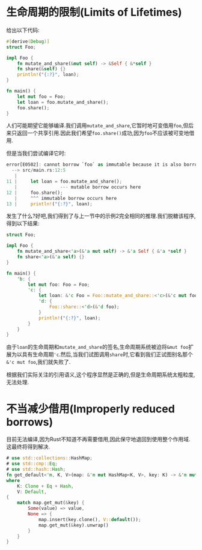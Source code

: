# 生命周期的限制(Limits of Lifetimes)

给出以下代码:

```Rust
#[derive(Debug)]
struct Foo;

impl Foo {
    fn mutate_and_share(&mut self) -> &Self { &*self }
    fn share(&self) {}
    println!("{:?}", loan);
}

fn main() {
    let mut foo = Foo;
    let loan = foo.mutate_and_share();
    foo.share();
}
```

人们可能期望它能够编译.我们调用`mutate_and_share`,它暂时地可变借用`foo`,但后来只返回一个共享引用.因此我们希望`foo.share()`成功,因为`foo`不应该被可变地借用.

但是当我们尝试编译它时:

```Rust
error[E0502]: cannot borrow `foo` as immutable because it is also borrowed as mutable
  --> src/main.rs:12:5
   |
11 |     let loan = foo.mutate_and_share();
   |                --- mutable borrow occurs here
12 |     foo.share();
   |     ^^^ immutable borrow occurs here
13 |     println!("{:?}", loan);
```

发生了什么?好吧,我们得到了与上一节中的示例2完全相同的推理.我们脱糖该程序,得到以下结果:

```Rust
struct Foo;

impl Foo {
    fn mutate_and_share<'a>(&'a mut self) -> &'a Self { &'a *self }
    fn share<'a>(&'a self) {}
}

fn main() {
    'b: {
        let mut foo: Foo = Foo;
        'c: {
            let loan: &'c Foo = Foo::mutate_and_share::<'c>(&'c mut foo);
            'd: {
                Foo::share::<'d>(&'d foo);
            }
            println!("{:?}", loan);
        }
    }
}
```

由于`loan`的生命周期和`mutate_and_share`的签名,生命周期系统被迫将`&mut foo`扩展为以具有生命周期`'c`.然后,当我们试图调用`share`时,它看到我们正试图别名那个`&'c mut foo`,我们就失败了.

根据我们实际关注的引用语义,这个程序显然是正确的,但是生命周期系统太粗粒度,无法处理.

# 不当减少借用(Improperly reduced borrows)

目前无法编译,因为Rust不知道不再需要借用,因此保守地退回到使用整个作用域. 这最终将得到解决.

```Rust
# use std::collections::HashMap;
# use std::cmp::Eq;
# use std::hash::Hash;
fn get_default<'m, K, V>(map: &'m mut HashMap<K, V>, key: K) -> &'m mut V
where
    K: Clone + Eq + Hash,
    V: Default,
{
    match map.get_mut(&key) {
        Some(value) => value,
        None => {
            map.insert(key.clone(), V::default());
            map.get_mut(&key).unwrap()
        }
    }
}
```
